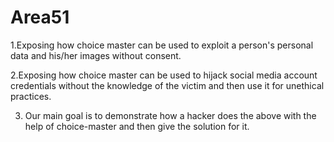 # Area51

1.Exposing how choice master can be used to exploit a person's personal data and his/her images without consent.

2.Exposing how choice master can be used to hijack social media account credentials without the knowledge of the victim and then                            use it for unethical practices. 

3. Our main goal is to demonstrate how a hacker does the above
  with the help of choice-master and then give the solution for it.

